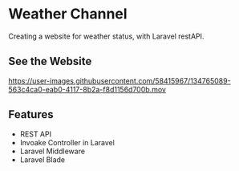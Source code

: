 # Weather Channel

Creating a website for weather status, with Laravel restAPI.

## See the Website

https://user-images.githubusercontent.com/58415967/134765089-563c4ca0-eab0-4117-8b2a-f8d1156d700b.mov

## Features
- REST API
- Invoake Controller in Laravel
- Laravel Middleware
- Laravel Blade
